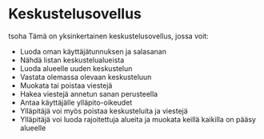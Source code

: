 # Keskustelusovellus
tsoha
Tämä on yksinkertainen keskustelusovellus, jossa voit:

* Luoda oman käyttäjätunnuksen ja salasanan
* Nähdä listan keskustelualueista
* Luoda alueelle uuden keskustelun
* Vastata olemassa olevaan keskusteluun
* Muokata tai poistaa viestejä
* Hakea viestejä annetun sanan perusteella
* Antaa käyttäjälle ylläpito-oikeudet
* Ylläpitäjä voi myös poistaa keskusteluita ja viestejä
* Ylläpitäjä voi luoda rajoitettuja alueita ja muokata keillä kaikilla on pääsy alueelle
